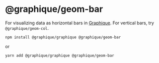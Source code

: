 # @graphique/geom-bar

For visualizing data as horizontal bars in [Graphique](https://github.com/graphiquejs/graphique). For vertical bars, try `@graphique/geom-col`.

```shell
npm install @graphique/graphique @graphique/geom-bar
```

or

```shell
yarn add @graphique/graphique @graphique/geom-bar
```
